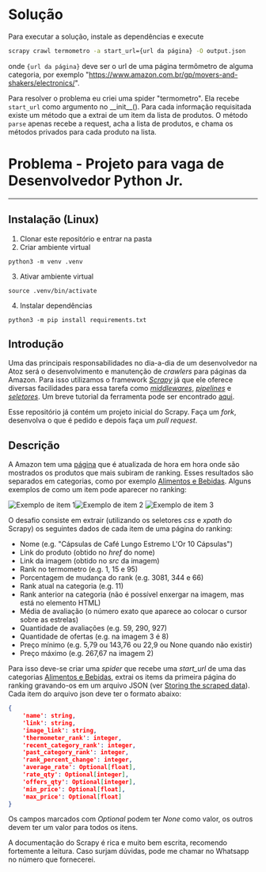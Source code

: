 # Solução

Para executar a solução, instale as dependências e execute
```bash
scrapy crawl termometro -a start_url={url da página} -O output.json
```

onde `{url da página}` deve ser o url de uma página termômetro de alguma categoria, por exemplo "https://www.amazon.com.br/gp/movers-and-shakers/electronics/".

Para resolver o problema eu criei uma spider "termometro".
Ela recebe `start_url` como argumento no \_\_init\_\_().
Para cada informação requisitada existe um método que a extrai de um item da lista de produtos.
O método `parse` apenas recebe a request, acha a lista de produtos, e chama os métodos privados para cada produto na lista.

# Problema - Projeto para vaga de Desenvolvedor Python Jr.
***

## Instalação (Linux)
1. Clonar este repositório e entrar na pasta
2. Criar ambiente virtual
```
python3 -m venv .venv
```
3. Ativar ambiente virtual
```
source .venv/bin/activate 
```
4. Instalar dependências
```
python3 -m pip install requirements.txt
```
## Introdução
Uma das principais responsabilidades no dia-a-dia de um desenvolvedor na Atoz será o desenvolvimento e manutenção de *crawlers* para páginas da Amazon. Para isso utilizamos o framework *[Scrapy](https://docs.scrapy.org/en/latest/intro/overview.html)* já que ele oferece diversas facilidades para essa tarefa como *[middlewares](https://docs.scrapy.org/en/latest/topics/downloader-middleware.html)*, *[pipelines](https://docs.scrapy.org/en/latest/topics/item-pipeline.html)* e *[seletores](https://docs.scrapy.org/en/latest/topics/selectors.html)*. Um breve tutorial da ferramenta pode ser encontrado [aqui](https://docs.scrapy.org/en/latest/intro/tutorial.html).

Esse repositório já contém um projeto inicial do Scrapy. Faça um *fork*, desenvolva o que é pedido e depois faça um *pull request*.

## Descrição
A Amazon tem uma [página](https://www.amazon.com.br/gp/movers-and-shakers) que é atualizada de hora em hora onde são mostrados os produtos que mais subiram de ranking. Esses resultados são separados em categorias, como por exemplo [Alimentos e Bebidas](https://www.amazon.com.br/gp/movers-and-shakers/grocery). Alguns exemplos de como um item pode aparecer no ranking: 

![Exemplo de item 1](https://i.imgur.com/E4EmoNY.png)![Exemplo de item 2](https://i.imgur.com/ws5tn55.png)
![Exemplo de item 3](https://i.imgur.com/oMxLF92.png)

O desafio consiste em extrair (utilizando os seletores *css* e *xpath* do Scrapy) os seguintes dados de cada item de uma página do ranking:
 - Nome (e.g. "Cápsulas de Café Lungo Estremo L'Or 10 Cápsulas")
 - Link do produto (obtido no *href* do nome)
 - Link da imagem (obtido no *src* da imagem)
 - Rank no termometro (e.g. 1, 15 e 95)
 - Porcentagem de mudança do rank (e.g. 3081, 344 e 66)
 - Rank atual na categoria (e.g. 11)
 - Rank anterior na categoria (não é possível enxergar na imagem, mas está no elemento HTML)
 - Média de avaliação (o número exato que aparece ao colocar o cursor sobre as estrelas)
 - Quantidade de avaliações (e.g. 59, 290, 927)
 - Quantidade de ofertas (e.g. na imagem 3 é 8)
 - Preço mínimo (e.g. 5,79 ou 143,76 ou 22,9 ou None quando não existir)
 - Preço máximo (e.g. 267,67 na imagem 2)

Para isso deve-se criar uma *spider* que recebe uma *start_url* de uma das categorias [Alimentos e Bebidas](https://www.amazon.com.br/gp/movers-and-shakers/grocery), extrai os items da primeira página do ranking gravando-os em um arquivo JSON (ver [Storing the scraped data](https://docs.scrapy.org/en/latest/intro/tutorial.html#storing-the-scraped-data)). Cada item do arquivo json deve ter o formato abaixo:

```json
{
    'name': string,
    'link': string,
    'image_link': string,
    'thermometer_rank': integer,
    'recent_category_rank': integer,
    'past_category_rank': integer,
    'rank_percent_change': integer,
    'average_rate': Optional[float],
    'rate_qty': Optional[integer],
    'offers_qty': Optional[integer],
    'min_price': Optional[float],
    'max_price': Optional[float]
}
```
Os campos marcados com *Optional* podem ter *None* como valor, os outros devem ter um valor para todos os itens.

A documentação do Scrapy é rica e muito bem escrita, recomendo fortemente a leitura. Caso surjam dúvidas, pode me chamar no Whatsapp no número que fornecerei.
